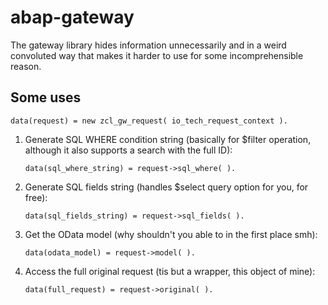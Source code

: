
# abap-gateway

The gateway library hides information unnecessarily and in a weird convoluted way that makes it harder to use for some incomprehensible reason.

## Some uses

```abap
data(request) = new zcl_gw_request( io_tech_request_context ).
```


1. Generate SQL WHERE condition string (basically for $filter operation, although it also supports a search with the full ID):
   ```abap
   data(sql_where_string) = request->sql_where( ).
   ```

2. Generate SQL fields string (handles $select query option for you, for free):
   ```abap
   data(sql_fields_string) = request->sql_fields( ).
   ```

3. Get the OData model (why shouldn't you able to in the first place smh):
   ```abap
   data(odata_model) = request->model( ).
   ```

4. Access the full original request (tis but a wrapper, this object of mine):
   ```abap
   data(full_request) = request->original( ).
   ```
